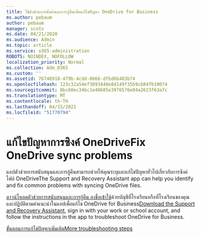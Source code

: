 ```yaml
---
title: ใช้ตัวช่วยการตั้งค่าและการกู้คืนเพื่อแก้ไขปัญหา OneDrive for Business
ms.author: pebaum
author: pebaum
manager: scotv
ms.date: 04/21/2020
ms.audience: Admin
ms.topic: article
ms.service: o365-administration
ROBOTS: NOINDEX, NOFOLLOW
localization_priority: Normal
ms.collection: Adm_O365
ms.custom: ''
ms.assetid: 76748918-479b-4cdd-8666-dfbd6b483b74
ms.openlocfilehash: 123c32a54ef3893448e8d149f35b9cb84fb10074
ms.sourcegitcommit: 8bc60ec34bc1e40685e3976576e04a2623f63a7c
ms.translationtype: MT
ms.contentlocale: th-TH
ms.lasthandoff: 04/15/2021
ms.locfileid: "51770794"
---
```

# <a name="fix-onedrive-sync-problems"></a><span data-ttu-id="ca745-102">แก้ไขปัญหาการซิงค์ OneDrive</span><span class="sxs-lookup"><span data-stu-id="ca745-102">Fix OneDrive sync problems</span></span>

<span data-ttu-id="ca745-103">แอปตัวช่วยการสนับสนุนและการกู้คืนสามารถช่วยให้คุณระบุและแก้ไขปัญหาทั่วไปเกี่ยวกับการซิงค์ไฟล์ OneDrive</span><span class="sxs-lookup"><span data-stu-id="ca745-103">The Support and Recovery Assistant app can help you identify and fix common problems with syncing OneDrive files.</span></span> 
  
<span data-ttu-id="ca745-104">[ดาวน์โหลดตัวช่วยการสนับสนุนและการกู้คืน ลงชื่อเข้าใช้](https://aka.ms/sara)ด้วยบัญชีที่โรงเรียนหรือที่โรงเรียนของคุณ และปฏิบัติตามคําแนะนําในแอปเพื่อแก้ไข OneDrive for Business</span><span class="sxs-lookup"><span data-stu-id="ca745-104">[Download the Support and Recovery Assistant](https://aka.ms/sara), sign in with your work or school account, and follow the instructions in the app to troubleshoot OneDrive for Business.</span></span> 
  
[<span data-ttu-id="ca745-105">ขั้นตอนการแก้ไขปัญหาเพิ่มเติม</span><span class="sxs-lookup"><span data-stu-id="ca745-105">More troubleshooting steps</span></span>](https://go.microsoft.com/fwlink/?linkid=872097)
  

